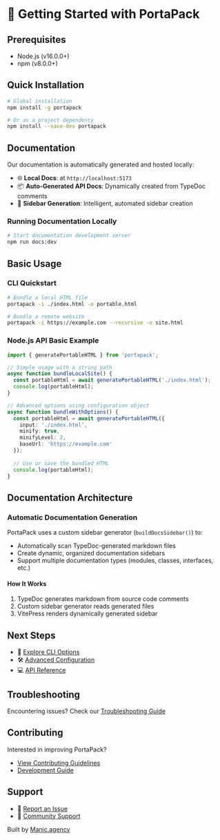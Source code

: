# 🚀 Getting Started with PortaPack

## Prerequisites

- Node.js (v16.0.0+)
- npm (v8.0.0+)

## Quick Installation

```bash
# Global installation
npm install -g portapack

# Or as a project dependency
npm install --save-dev portapack
```

## Documentation

Our documentation is automatically generated and hosted locally:

- 🌐 **Local Docs**: at `http://localhost:5173`
- 📦 **Auto-Generated API Docs**: Dynamically created from TypeDoc comments
- 🧩 **Sidebar Generation**: Intelligent, automated sidebar creation

### Running Documentation Locally

```bash
# Start documentation development server
npm run docs:dev
```

## Basic Usage

### CLI Quickstart

```bash
# Bundle a local HTML file
portapack -i ./index.html -o portable.html

# Bundle a remote website
portapack -i https://example.com --recursive -o site.html
```

### Node.js API Basic Example

```typescript
import { generatePortableHTML } from 'portapack';

// Simple usage with a string path
async function bundleLocalSite() {
  const portableHtml = await generatePortableHTML('./index.html');
  console.log(portableHtml);
}

// Advanced options using configuration object
async function bundleWithOptions() {
  const portableHtml = await generatePortableHTML({
    input: './index.html',
    minify: true,
    minifyLevel: 2,
    baseUrl: 'https://example.com'
  });
  
  // Use or save the bundled HTML
  console.log(portableHtml);
}
```

## Documentation Architecture

### Automatic Documentation Generation

PortaPack uses a custom sidebar generator (`buildDocsSidebar()`) to:
- Automatically scan TypeDoc-generated markdown files
- Create dynamic, organized documentation sidebars
- Support multiple documentation types (modules, classes, interfaces, etc.)

#### How It Works

1. TypeDoc generates markdown from source code comments
2. Custom sidebar generator reads generated files
3. VitePress renders dynamically generated sidebar

## Next Steps

- 📖 [Explore CLI Options](/cli)
- 🛠 [Advanced Configuration](/configuration)
- 💻 [API Reference](/api/README)

## Troubleshooting

Encountering issues? Check our [Troubleshooting Guide](/troubleshooting)

## Contributing

Interested in improving PortaPack? 
- [View Contributing Guidelines](/contributing)
- [Development Guide](/development)

## Support

- 🐛 [Report an Issue](https://github.com/manicinc/portapack/issues)
- 💬 [Community Support](https://discord.gg/manicinc)

Built by [Manic.agency](https://manic.agency)
